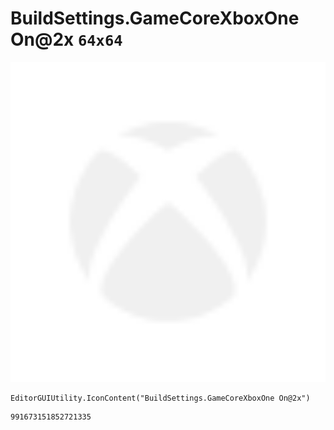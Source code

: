 # BuildSettings.GameCoreXboxOne On@2x `64x64`
<img src="/img/BuildSettings.GameCoreXboxOne%20On@2x.png" width=512 height=512>

``` CSharp
EditorGUIUtility.IconContent("BuildSettings.GameCoreXboxOne On@2x")
```
```
991673151852721335
```
